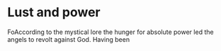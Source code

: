 Lust and power
===========

FoAccording to the mystical lore the hunger for absolute power led the angels to revolt against God. Having been 